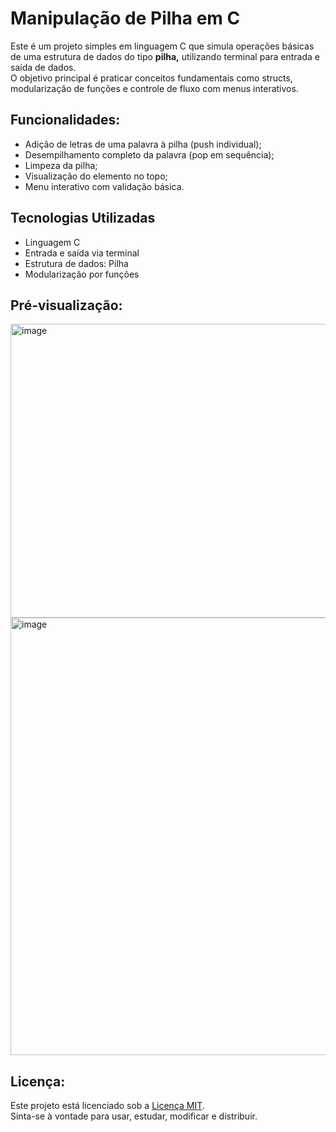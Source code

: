 # Manipulação de Pilha em C

Este é um projeto simples em linguagem C que simula operações básicas de uma estrutura de dados do tipo **pilha,** utilizando terminal para entrada e saída de dados.  
O objetivo principal é praticar conceitos fundamentais como structs, modularização de funções e controle de fluxo com menus interativos.

## Funcionalidades:

* Adição de letras de uma palavra à pilha (push individual);
* Desempilhamento completo da palavra (pop em sequência);
* Limpeza da pilha;
* Visualização do elemento no topo;
* Menu interativo com validação básica.

## Tecnologias Utilizadas

* Linguagem C
* Entrada e saída via terminal
* Estrutura de dados: Pilha
* Modularização por funções

## Pré-visualização:

<img width="600" height="470" alt="image" src="https://github.com/user-attachments/assets/eb0e36a3-195c-4490-9853-43c85ac53cc2" />
<img width="600" height="700" alt="image" src="https://github.com/user-attachments/assets/b2dbbfd7-56f5-4d4f-87d9-2b3e55957265" />

## Licença:

Este projeto está licenciado sob a [Licença MIT](./LICENSE).  
Sinta-se à vontade para usar, estudar, modificar e distribuir.
